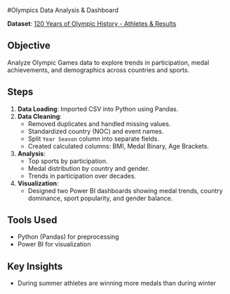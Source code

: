 #Olympics Data Analysis & Dashboard  

**Dataset**: [120 Years of Olympic History - Athletes & Results](https://www.kaggle.com/datasets/heesoo37/120-years-of-olympic-history-athletes-and-results)  

## Objective  
Analyze Olympic Games data to explore trends in participation, medal achievements, and demographics across countries and sports.  

## Steps  
1. **Data Loading**: Imported CSV into Python using Pandas.  
2. **Data Cleaning**:  
   - Removed duplicates and handled missing values.  
   - Standardized country (NOC) and event names.  
   - Split `Year Season` column into separate fields.  
   - Created calculated columns: BMI, Medal Binary, Age Brackets.  
3. **Analysis**:  
   - Top sports by participation.  
   - Medal distribution by country and gender.  
   - Trends in participation over decades.  
4. **Visualization**:  
   - Designed two Power BI dashboards showing medal trends, country dominance, sport popularity, and gender balance.  

## Tools Used  
- Python (Pandas) for preprocessing  
- Power BI for visualization  
    

## Key Insights  
- During summer athletes are winning more medals than during winter  


